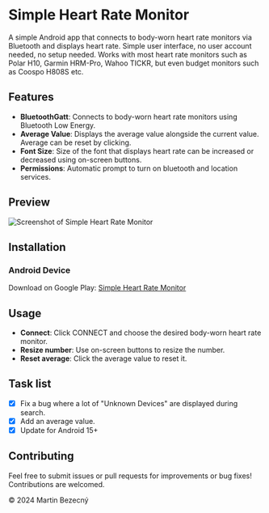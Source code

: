 # Simple Heart Rate Monitor
A simple Android app that connects to body-worn heart rate monitors via Bluetooth and displays heart rate. Simple user interface, no user account needed, no setup needed. Works with most heart rate monitors such as Polar H10, Garmin HRM-Pro, Wahoo TICKR, but even budget monitors such as Coospo H808S etc.

## Features
- **BluetoothGatt**: Connects to body-worn heart rate monitors using Bluetooth Low Energy.
- **Average Value**: Displays the average value alongside the current value. Average can be reset by clicking.
- **Font Size**: Size of the font that displays heart rate can be increased or decreased using on-screen buttons.
- **Permissions**: Automatic prompt to turn on bluetooth and location services.

## Preview
![Screenshot of Simple Heart Rate Monitor](https://i.imgur.com/ms1kyjf.png)

## Installation
### Android Device
Download on Google Play: [Simple Heart Rate Monitor](https://play.google.com/store/apps/details?id=com.martinbartin.simpleheartratemonitor)


## Usage
- **Connect**: Click CONNECT and choose the desired body-worn heart rate monitor.
- **Resize number**: Use on-screen buttons to resize the number.
- **Reset average**: Click the average value to reset it.

## Task list
- [x] Fix a bug where a lot of "Unknown Devices" are displayed during search.
- [x] Add an average value.
- [x] Update for Android 15+

## Contributing
Feel free to submit issues or pull requests for improvements or bug fixes! Contributions are welcomed.



© 2024 Martin Bezecný
